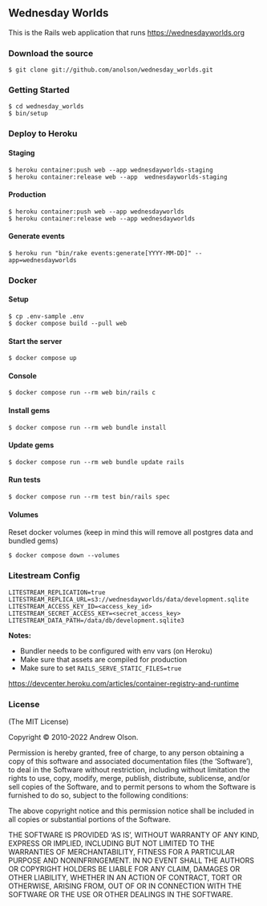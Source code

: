 ## Wednesday Worlds

This is the Rails web application that runs https://wednesdayworlds.org

### Download the source

```
$ git clone git://github.com/anolson/wednesday_worlds.git
```

### Getting Started

```
$ cd wednesday_worlds
$ bin/setup
```

### Deploy to Heroku

#### Staging

```
$ heroku container:push web --app wednesdayworlds-staging
$ heroku container:release web --app  wednesdayworlds-staging

```

#### Production

```
$ heroku container:push web --app wednesdayworlds
$ heroku container:release web --app wednesdayworlds
```

#### Generate events

```
$ heroku run "bin/rake events:generate[YYYY-MM-DD]" --app=wednesdayworlds
```

### Docker

#### Setup

```
$ cp .env-sample .env
$ docker compose build --pull web
```

#### Start the server

```
$ docker compose up
```

#### Console

```
$ docker compose run --rm web bin/rails c
```

#### Install gems

```
$ docker compose run --rm web bundle install
```

#### Update gems

```
$ docker compose run --rm web bundle update rails
```

#### Run tests

```
$ docker compose run --rm test bin/rails spec
```

#### Volumes

Reset docker volumes (keep in mind this will remove all postgres data and bundled gems)

```
$ docker compose down --volumes
```

### Litestream Config

```
LITESTREAM_REPLICATION=true
LITESTREAM_REPLICA_URL=s3://wednesdayworlds/data/development.sqlite
LITESTREAM_ACCESS_KEY_ID=<access_key_id>
LITESTREAM_SECRET_ACCESS_KEY=<secret_access_key>
LITESTREAM_DATA_PATH=/data/db/development.sqlite3
```


**Notes:**
* Bundler needs to be configured with env vars (on Heroku)
* Make sure that assets are compiled for production
* Make sure to set `RAILS_SERVE_STATIC_FILES=true`

https://devcenter.heroku.com/articles/container-registry-and-runtime

### License

(The MIT License)

Copyright © 2010-2022 Andrew Olson.

Permission is hereby granted, free of charge, to any person obtaining a copy of this software and associated documentation files (the ‘Software’), to deal in the Software without restriction, including without limitation the rights to use, copy, modify, merge, publish, distribute, sublicense, and/or sell copies of the Software, and to permit persons to whom the Software is furnished to do so, subject to the following conditions:

The above copyright notice and this permission notice shall be included in all copies or substantial portions of the Software.

THE SOFTWARE IS PROVIDED ‘AS IS’, WITHOUT WARRANTY OF ANY KIND, EXPRESS OR IMPLIED, INCLUDING BUT NOT LIMITED TO THE WARRANTIES OF MERCHANTABILITY, FITNESS FOR A PARTICULAR PURPOSE AND NONINFRINGEMENT. IN NO EVENT SHALL THE AUTHORS OR COPYRIGHT HOLDERS BE LIABLE FOR ANY CLAIM, DAMAGES OR OTHER LIABILITY, WHETHER IN AN ACTION OF CONTRACT, TORT OR OTHERWISE, ARISING FROM, OUT OF OR IN CONNECTION WITH THE SOFTWARE OR THE USE OR OTHER DEALINGS IN THE SOFTWARE.
